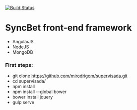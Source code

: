 [![Build Status](https://github.com/mirodrigom/supervisada)](https://github.com/mirodrigom/supervisada)

# SyncBet front-end framework

- AngularJS
- NodeJS
- MongoDB

### First steps:

- git clone https://github.com/mirodrigom/supervisada.git
- cd supervisada/
- npm install
- npm install --global bower
- bower install jquery
- gulp serve
